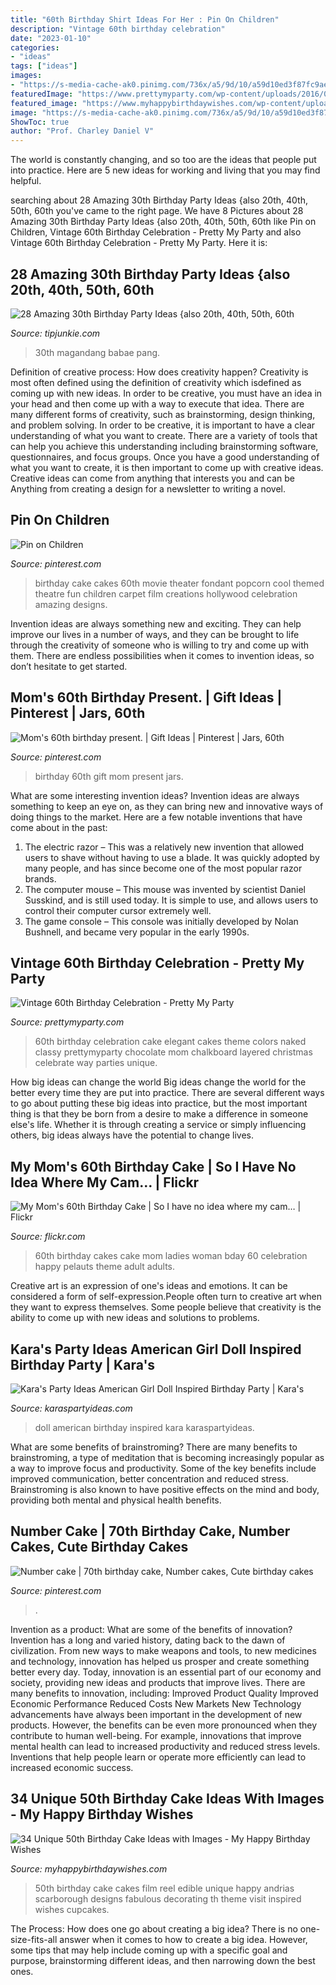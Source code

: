 ```yaml
---
title: "60th Birthday Shirt Ideas For Her : Pin On Children"
description: "Vintage 60th birthday celebration"
date: "2023-01-10"
categories:
- "ideas"
tags: ["ideas"]
images:
- "https://s-media-cache-ak0.pinimg.com/736x/a5/9d/10/a59d10ed3f87fc9aee122dd9aef9aa6a.jpg"
featuredImage: "https://www.prettymyparty.com/wp-content/uploads/2016/02/60th-Birthday-Cake.jpg"
featured_image: "https://www.myhappybirthdaywishes.com/wp-content/uploads/2016/09/film-reel-50th-birthday-cakes.jpg"
image: "https://s-media-cache-ak0.pinimg.com/736x/a5/9d/10/a59d10ed3f87fc9aee122dd9aef9aa6a.jpg"
ShowToc: true
author: "Prof. Charley Daniel V"
---
```



The world is constantly changing, and so too are the ideas that people put into practice. Here are 5 new ideas for working and living that you may find helpful.

	

		
searching about 28 Amazing 30th Birthday Party Ideas {also 20th, 40th, 50th, 60th you've came to the right page. We have 8 Pictures about 28 Amazing 30th Birthday Party Ideas {also 20th, 40th, 50th, 60th like Pin on Children, Vintage 60th Birthday Celebration - Pretty My Party and also Vintage 60th Birthday Celebration - Pretty My Party. Here it is:
		
    
## 28 Amazing 30th Birthday Party Ideas {also 20th, 40th, 50th, 60th

<img loading=lazy src="https://cdn.tipjunkie.com/wp-content/uploads/cache/8b/dd/8bdd8982ca848cc037d5dfec46d7c158.jpg" onerror="this.onerror=null;this.src='https://tse1.mm.bing.net/th?id=OIP.zlFxrJFBPmt82jEUFkmZNwHaKb&amp;pid=15.1';" alt="28 Amazing 30th Birthday Party Ideas {also 20th, 40th, 50th, 60th">

_Source: tipjunkie.com_

>30th magandang babae pang. 

	

Definition of creative process: How does creativity happen?
Creativity is most often defined using the definition of creativity which isdefined as coming up with new ideas. In order to be creative, you must have an idea in your head and then come up with a way to execute that idea. There are many different forms of creativity, such as brainstorming, design thinking, and problem solving.
In order to be creative, it is important to have a clear understanding of what you want to create. There are a variety of tools that can help you achieve this understanding including brainstorming software, questionnaires, and focus groups. Once you have a good understanding of what you want to create, it is then important to come up with creative ideas. Creative ideas can come from anything that interests you and can be Anything from creating a design for a newsletter to writing a novel.

    
## Pin On Children

<img loading=lazy src="https://i.pinimg.com/736x/06/59/0b/06590b63d2133c6c422039f67a1c4574.jpg" onerror="this.onerror=null;this.src='https://tse2.mm.bing.net/th?id=OIP.IQTWPj-8fwVtNUHcCBSX1wHaJ3&amp;pid=15.1';" alt="Pin on Children">

_Source: pinterest.com_

>birthday cake cakes 60th movie theater fondant popcorn cool themed theatre fun children carpet film creations hollywood celebration amazing designs. 

	

Invention ideas are always something new and exciting. They can help improve our lives in a number of ways, and they can be brought to life through the creativity of someone who is willing to try and come up with them. There are endless possibilities when it comes to invention ideas, so don’t hesitate to get started.

    
## Mom&#039;s 60th Birthday Present. | Gift Ideas | Pinterest | Jars, 60th

<img loading=lazy src="https://s-media-cache-ak0.pinimg.com/736x/a5/9d/10/a59d10ed3f87fc9aee122dd9aef9aa6a.jpg" onerror="this.onerror=null;this.src='https://tse3.mm.bing.net/th?id=OIP.2LgY_drdNpGU7prplAkhEwHaJ3&amp;pid=15.1';" alt="Mom&#039;s 60th birthday present. | Gift Ideas | Pinterest | Jars, 60th">

_Source: pinterest.com_

>birthday 60th gift mom present jars. 

	

What are some interesting invention ideas?
Invention ideas are always something to keep an eye on, as they can bring new and innovative ways of doing things to the market. Here are a few notable inventions that have come about in the past: 
1. The electric razor – This was a relatively new invention that allowed users to shave without having to use a blade. It was quickly adopted by many people, and has since become one of the most popular razor brands. 
2. The computer mouse – This mouse was invented by scientist Daniel Susskind, and is still used today. It is simple to use, and allows users to control their computer cursor extremely well. 
3. The game console – This console was initially developed by Nolan Bushnell, and became very popular in the early 1990s.

    
## Vintage 60th Birthday Celebration - Pretty My Party

<img loading=lazy src="https://www.prettymyparty.com/wp-content/uploads/2016/02/60th-Birthday-Cake.jpg" onerror="this.onerror=null;this.src='https://tse1.mm.bing.net/th?id=OIP.KFD1e1zEM91JJ0IG0_nIYQHaLH&amp;pid=15.1';" alt="Vintage 60th Birthday Celebration - Pretty My Party">

_Source: prettymyparty.com_

>60th birthday celebration cake elegant cakes theme colors naked classy prettymyparty chocolate mom chalkboard layered christmas celebrate way parties unique. 

	

How big ideas can change the world
Big ideas change the world for the better every time they are put into practice. There are several different ways to go about putting these big ideas into practice, but the most important thing is that they be born from a desire to make a difference in someone else's life. Whether it is through creating a service or simply influencing others, big ideas always have the potential to change lives.

    
## My Mom&#039;s 60th Birthday Cake | So I Have No Idea Where My Cam… | Flickr

<img loading=lazy src="https://live.staticflickr.com/2671/3689014493_fb4114e01f_z.jpg" onerror="this.onerror=null;this.src='https://tse4.mm.bing.net/th?id=OIP.RBS0-NwI10YnQNzTCMgYewAAAA&amp;pid=15.1';" alt="My Mom&#039;s 60th Birthday Cake | So I have no idea where my cam… | Flickr">

_Source: flickr.com_

>60th birthday cakes cake mom ladies woman bday 60 celebration happy pelauts theme adult adults. 

	

Creative art is an expression of one's ideas and emotions. It can be considered a form of self-expression.People often turn to creative art when they want to express themselves. Some people believe that creativity is the ability to come up with new ideas and solutions to problems.

    
## Kara&#039;s Party Ideas American Girl Doll Inspired Birthday Party | Kara&#039;s

<img loading=lazy src="http://karaspartyideas.com/wp-content/uploads/2016/05/American-Girl-Doll-Inspired-Birthday-Party-via-Karas-Party-Ideas-KarasPartyIdeas.com33.jpeg" onerror="this.onerror=null;this.src='https://tse4.mm.bing.net/th?id=OIP.7pkc6WnNVAyuURY1hH3Q9gHaLH&amp;pid=15.1';" alt="Kara&#039;s Party Ideas American Girl Doll Inspired Birthday Party | Kara&#039;s">

_Source: karaspartyideas.com_

>doll american birthday inspired kara karaspartyideas. 

	

What are some benefits of brainstroming?
There are many benefits to brainstroming, a type of meditation that is becoming increasingly popular as a way to improve focus and productivity. Some of the key benefits include improved communication, better concentration and reduced stress. Brainstroming is also known to have positive effects on the mind and body, providing both mental and physical health benefits.

    
## Number Cake | 70th Birthday Cake, Number Cakes, Cute Birthday Cakes

<img loading=lazy src="https://i.pinimg.com/736x/4a/ca/67/4aca67d25209cdf6203ccdd3e3873404.jpg" onerror="this.onerror=null;this.src='https://tse4.mm.bing.net/th?id=OIP.gZY25Wxkevb7D56VqklsAgHaJ4&amp;pid=15.1';" alt="Number cake | 70th birthday cake, Number cakes, Cute birthday cakes">

_Source: pinterest.com_

>. 

	

Invention as a product: What are some of the benefits of innovation?
Invention has a long and varied history, dating back to the dawn of civilization. From new ways to make weapons and tools, to new medicines and technology, innovation has helped us prosper and create something better every day. Today, innovation is an essential part of our economy and society, providing new ideas and products that improve lives. There are many benefits to innovation, including: 
Improved Product Quality 
Improved Economic Performance 
Reduced Costs 
New Markets 
New Technology advancements have always been important in the development of new products. However, the benefits can be even more pronounced when they contribute to human well-being. For example, innovations that improve mental health can lead to increased productivity and reduced stress levels. Inventions that help people learn or operate more efficiently can lead to increased economic success.

    
## 34 Unique 50th Birthday Cake Ideas With Images - My Happy Birthday Wishes

<img loading=lazy src="https://www.myhappybirthdaywishes.com/wp-content/uploads/2016/09/film-reel-50th-birthday-cakes.jpg" onerror="this.onerror=null;this.src='https://tse3.mm.bing.net/th?id=OIP.Ye_YtOz9iWHMxOSRdnx9yQHaJ6&amp;pid=15.1';" alt="34 Unique 50th Birthday Cake Ideas with Images - My Happy Birthday Wishes">

_Source: myhappybirthdaywishes.com_

>50th birthday cake cakes film reel edible unique happy andrias scarborough designs fabulous decorating th theme visit inspired wishes cupcakes. 

	

The Process: How does one go about creating a big idea?
There is no one-size-fits-all answer when it comes to how to create a big idea. However, some tips that may help include coming up with a specific goal and purpose, brainstorming different ideas, and then narrowing down the best ones.

